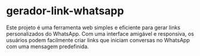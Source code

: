 # gerador-link-whatsapp
Este projeto é uma ferramenta web simples e eficiente para gerar links personalizados do WhatsApp. Com uma interface amigável e responsiva, os usuários podem facilmente criar links que iniciam conversas no WhatsApp com uma mensagem predefinida.
